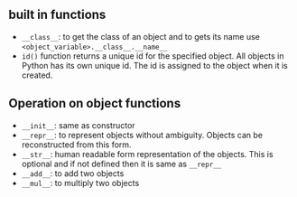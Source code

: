 ## built in functions
- `__class__`: to get the class of an object and to gets its name use `<object_variable>.__class__.__name__`
-  `id()` function returns a unique id for the specified object. All objects in Python has its own unique id. The id is assigned to the object when it is created.

## Operation on object functions
- `__init__`: same as constructor
- `__repr__`: to represent objects without ambiguity. Objects can be reconstructed from this form.
- `__str__`: human readable form representation of the objects. This is optional and if not defined then it is same as `__repr__`
- `__add__`: to add two objects
- `__mul__`: to multiply two objects